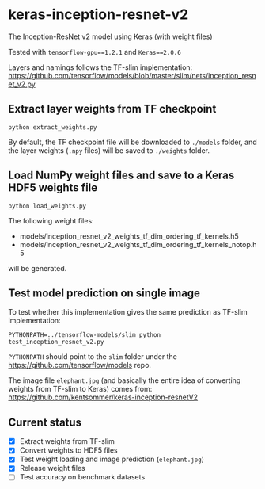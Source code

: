 # keras-inception-resnet-v2
The Inception-ResNet v2 model using Keras (with weight files)

Tested with `tensorflow-gpu==1.2.1` and `Keras==2.0.6`

Layers and namings follows the TF-slim implementation:
https://github.com/tensorflow/models/blob/master/slim/nets/inception_resnet_v2.py


## Extract layer weights from TF checkpoint
```
python extract_weights.py
```
By default, the TF checkpoint file will be downloaded to `./models` folder, and the layer weights (`.npy` files) will be saved to `./weights` folder.


## Load NumPy weight files and save to a Keras HDF5 weights file
```
python load_weights.py
```
The following weight files:
- models/inception_resnet_v2_weights_tf_dim_ordering_tf_kernels.h5
- models/inception_resnet_v2_weights_tf_dim_ordering_tf_kernels_notop.h5

will be generated.


## Test model prediction on single image
To test whether this implementation gives the same prediction as TF-slim implementation:
```
PYTHONPATH=../tensorflow-models/slim python test_inception_resnet_v2.py
```
`PYTHONPATH` should point to the `slim` folder under the https://github.com/tensorflow/models repo.

The image file `elephant.jpg` (and basically the entire idea of converting weights from TF-slim to Keras) comes from:
https://github.com/kentsommer/keras-inception-resnetV2


## Current status
- [X] Extract weights from TF-slim
- [X] Convert weights to HDF5 files
- [X] Test weight loading and image prediction (`elephant.jpg`)
- [X] Release weight files
- [ ] Test accuracy on benchmark datasets
